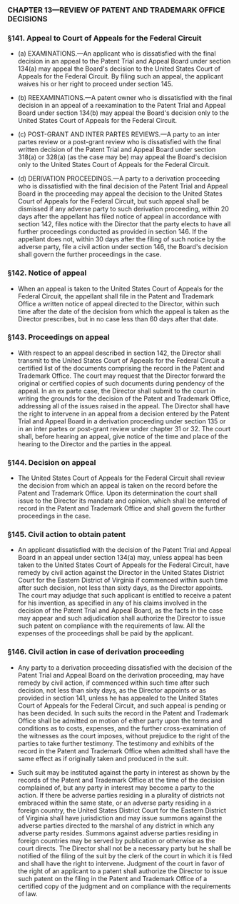 ### **CHAPTER 13—REVIEW OF PATENT AND TRADEMARK OFFICE DECISIONS**

### §141. Appeal to Court of Appeals for the Federal Circuit
* (a) EXAMINATIONS.—An applicant who is dissatisfied with the final decision in an appeal to the Patent Trial and Appeal Board under section 134(a) may appeal the Board's decision to the United States Court of Appeals for the Federal Circuit. By filing such an appeal, the applicant waives his or her right to proceed under section 145.

* (b) REEXAMINATIONS.—A patent owner who is dissatisfied with the final decision in an appeal of a reexamination to the Patent Trial and Appeal Board under section 134(b) may appeal the Board's decision only to the United States Court of Appeals for the Federal Circuit.

* (c) POST-GRANT AND INTER PARTES REVIEWS.—A party to an inter partes review or a post-grant review who is dissatisfied with the final written decision of the Patent Trial and Appeal Board under section 318(a) or 328(a) (as the case may be) may appeal the Board's decision only to the United States Court of Appeals for the Federal Circuit.

* (d) DERIVATION PROCEEDINGS.—A party to a derivation proceeding who is dissatisfied with the final decision of the Patent Trial and Appeal Board in the proceeding may appeal the decision to the United States Court of Appeals for the Federal Circuit, but such appeal shall be dismissed if any adverse party to such derivation proceeding, within 20 days after the appellant has filed notice of appeal in accordance with section 142, files notice with the Director that the party elects to have all further proceedings conducted as provided in section 146. If the appellant does not, within 30 days after the filing of such notice by the adverse party, file a civil action under section 146, the Board's decision shall govern the further proceedings in the case.

### §142. Notice of appeal
* When an appeal is taken to the United States Court of Appeals for the Federal Circuit, the appellant shall file in the Patent and Trademark Office a written notice of appeal directed to the Director, within such time after the date of the decision from which the appeal is taken as the Director prescribes, but in no case less than 60 days after that date.

### §143. Proceedings on appeal
* With respect to an appeal described in section 142, the Director shall transmit to the United States Court of Appeals for the Federal Circuit a certified list of the documents comprising the record in the Patent and Trademark Office. The court may request that the Director forward the original or certified copies of such documents during pendency of the appeal. In an ex parte case, the Director shall submit to the court in writing the grounds for the decision of the Patent and Trademark Office, addressing all of the issues raised in the appeal. The Director shall have the right to intervene in an appeal from a decision entered by the Patent Trial and Appeal Board in a derivation proceeding under section 135 or in an inter partes or post-grant review under chapter 31 or 32. The court shall, before hearing an appeal, give notice of the time and place of the hearing to the Director and the parties in the appeal.

### §144. Decision on appeal
* The United States Court of Appeals for the Federal Circuit shall review the decision from which an appeal is taken on the record before the Patent and Trademark Office. Upon its determination the court shall issue to the Director its mandate and opinion, which shall be entered of record in the Patent and Trademark Office and shall govern the further proceedings in the case.

### §145. Civil action to obtain patent
* An applicant dissatisfied with the decision of the Patent Trial and Appeal Board in an appeal under section 134(a) may, unless appeal has been taken to the United States Court of Appeals for the Federal Circuit, have remedy by civil action against the Director in the United States District Court for the Eastern District of Virginia if commenced within such time after such decision, not less than sixty days, as the Director appoints. The court may adjudge that such applicant is entitled to receive a patent for his invention, as specified in any of his claims involved in the decision of the Patent Trial and Appeal Board, as the facts in the case may appear and such adjudication shall authorize the Director to issue such patent on compliance with the requirements of law. All the expenses of the proceedings shall be paid by the applicant.

### §146. Civil action in case of derivation proceeding
* Any party to a derivation proceeding dissatisfied with the decision of the Patent Trial and Appeal Board on the derivation proceeding, may have remedy by civil action, if commenced within such time after such decision, not less than sixty days, as the Director appoints or as provided in section 141, unless he has appealed to the United States Court of Appeals for the Federal Circuit, and such appeal is pending or has been decided. In such suits the record in the Patent and Trademark Office shall be admitted on motion of either party upon the terms and conditions as to costs, expenses, and the further cross-examination of the witnesses as the court imposes, without prejudice to the right of the parties to take further testimony. The testimony and exhibits of the record in the Patent and Trademark Office when admitted shall have the same effect as if originally taken and produced in the suit.

* Such suit may be instituted against the party in interest as shown by the records of the Patent and Trademark Office at the time of the decision complained of, but any party in interest may become a party to the action. If there be adverse parties residing in a plurality of districts not embraced within the same state, or an adverse party residing in a foreign country, the United States District Court for the Eastern District of Virginia shall have jurisdiction and may issue summons against the adverse parties directed to the marshal of any district in which any adverse party resides. Summons against adverse parties residing in foreign countries may be served by publication or otherwise as the court directs. The Director shall not be a necessary party but he shall be notified of the filing of the suit by the clerk of the court in which it is filed and shall have the right to intervene. Judgment of the court in favor of the right of an applicant to a patent shall authorize the Director to issue such patent on the filing in the Patent and Trademark Office of a certified copy of the judgment and on compliance with the requirements of law.
